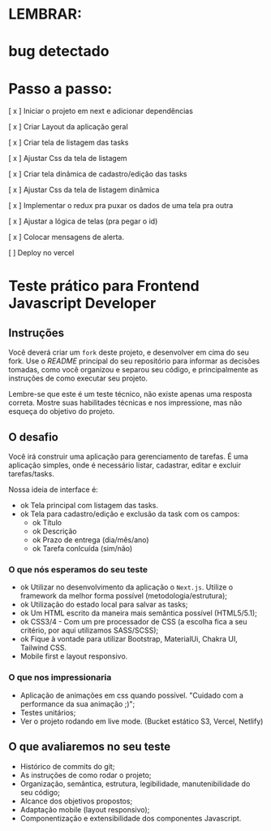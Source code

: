 # LEMBRAR:
# bug detectado

# Passo a passo:

[ x ] Iniciar o projeto em next e adicionar dependências

[ x ] Criar Layout da aplicação geral

[ x ] Criar tela de listagem das tasks

[ x ] Ajustar Css da tela de listagem

[ x ] Criar tela dinâmica de cadastro/edição das tasks

[ x ] Ajustar Css da tela de listagem dinâmica

[ x ] Implementar o redux pra puxar os dados de uma tela pra outra

[ x ] Ajustar a lógica de telas (pra pegar o id)

[ x ] Colocar mensagens de alerta.

[ ] Deploy no vercel

# Teste prático para Frontend Javascript Developer

## Instruções

Você deverá criar um `fork` deste projeto, e desenvolver em cima do seu fork. Use o _README_ principal do seu repositório para informar as decisões tomadas, como você organizou e separou seu código, e principalmente as instruções de como executar seu projeto.

Lembre-se que este é um teste técnico, não existe apenas uma resposta correta. Mostre suas habilitades técnicas e nos impressione, mas não esqueça do objetivo do projeto.

## O desafio

Você irá construir uma aplicação para gerenciamento de tarefas. É uma aplicação simples, onde é necessário listar, cadastrar, editar e excluir tarefas/tasks.

Nossa ideia de interface é:

- ok Tela principal com listagem das tasks.
- ok Tela para cadastro/edição e exclusão da task com os campos:
  - ok Título
  - ok Descrição
  - ok Prazo de entrega (dia/mês/ano)
  - ok Tarefa conlcuída (sim/não)

### O que nós esperamos do seu teste

- ok Utilizar no desenvolvimento da aplicação o `Next.js`. Utilize o framework da melhor forma possível (metodologia/estrutura);
- ok Utilização do estado local para salvar as tasks;
- ok Um HTML escrito da maneira mais semântica possível (HTML5/5.1);
- ok CSS3/4 - Com um pre processador de CSS (a escolha fica a seu critério, por aqui utilizamos SASS/SCSS);
- ok Fique à vontade para utilizar Bootstrap, MaterialUi, Chakra UI, Tailwind CSS.
- Mobile first e layout responsivo.

### O que nos impressionaria

- Aplicação de animações em css quando possível. "Cuidado com a performance da sua animação ;)";
- Testes unitários;
- Ver o projeto rodando em live mode. (Bucket estático S3, Vercel, Netlify)

## O que avaliaremos no seu teste

- Histórico de commits do git;
- As instruções de como rodar o projeto;
- Organização, semântica, estrutura, legibilidade, manutenibilidade do seu código;
- Alcance dos objetivos propostos;
- Adaptação mobile (layout responsivo);
- Componentização e extensibilidade dos componentes Javascript.
